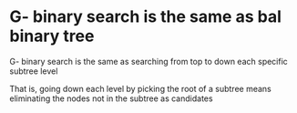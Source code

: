 # G- binary search is the same as bal binary tree

G- binary search is the same as searching from top to down each specific subtree level

That is, going down each level by picking the root of a subtree means eliminating the nodes not in the subtree as candidates